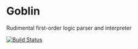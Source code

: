 Goblin
======

Rudimental first-order logic parser and interpreter

[![Build Status](https://travis-ci.org/a3gis/goblin.png?branch=master)](https://travis-ci.org/a3gis/goblin)
